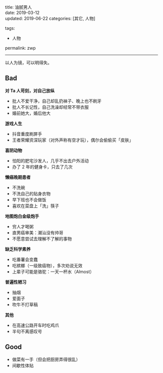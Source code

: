 title: 油腻男人  
date: 2019-03-12  
updated: 2019-06-22
categories: [其它, 人物]

tags: 
- 人物

permalink: zwp  

---

以人为镜，可以明得失。

<!-- more -->


## Bad

**对 Ta 人苛刻，对自己放纵**
- 批人不爱干净，自己却乱扔袜子、晚上也不刷牙
- 批人不长记性，自己洗澡却经常不带衣服
- 婚前她大，婚后他大


**游戏人生**
- 抖音重度刷屏手
- 王者荣耀资深玩家（对外声称有空才玩），偶尔会偷偷买「皮肤」


**喜阴动物**
- 怕阳的肥宅沙发人，几乎不出去户外活动
- 办了 2 年的健身卡，只去了几次


**懒癌晚期患者**
- 不洗碗
- 不洗自己的贴身衣物
- 早下班也不会做饭
- 喜欢在菜盘上「洗」筷子


**地图炮白金级炮手**
- 穷人才喝粥
- 直男癌审美：潮汕没有帅哥
- 不愿意尝试去理解不了解的事物


**缺乏科学素养**
- 吃番薯会变蠢
- 吃槟榔（一级致癌物），多次劝说无效
- 上辈子可能是骆驼：一天一杯水（Almost）


**普遍性陋习**
- 抽烟
- 爱面子
- 吹牛不打草稿


**其他**
- 在高速公路开车时吃鸡爪
- 半句不离感叹号


## Good

- 做菜有一手（但会把厨房弄得很乱）
- 间歇性体贴